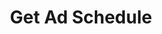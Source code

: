 ---
title: Get Ad Schedule
description: Fetch information about your current Twitch ad schedule
version: 0.2.3
parameters: []
variables:
  - name: prerollFree
    description:
    type: bool
    value: false
  - name: prerollFreeSeconds
    type: number
    value: 0
  - name: snoozeCount
    type: number
    value: 0
---